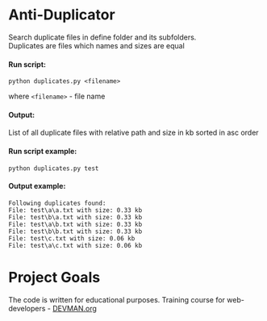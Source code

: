 # Anti-Duplicator

Search duplicate files in define folder and its subfolders.  
Duplicates are files which names and sizes are equal

#### Run script:
```
python duplicates.py <filename>
```
where  `<filename>` - file name

#### Output:
List of all duplicate files with relative path and size in kb sorted in asc order

#### Run script example:
```
python duplicates.py test
```
#### Output example:
```
Following duplicates found:
File: test\a\a.txt with size: 0.33 kb
File: test\b\a.txt with size: 0.33 kb
File: test\a\b.txt with size: 0.33 kb
File: test\b\b.txt with size: 0.33 kb
File: test\c.txt with size: 0.06 kb
File: test\a\c.txt with size: 0.06 kb
```

# Project Goals

The code is written for educational purposes. Training course for web-developers - [DEVMAN.org](https://devman.org)
